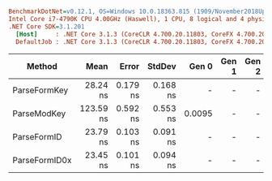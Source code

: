 ``` ini

BenchmarkDotNet=v0.12.1, OS=Windows 10.0.18363.815 (1909/November2018Update/19H2)
Intel Core i7-4790K CPU 4.00GHz (Haswell), 1 CPU, 8 logical and 4 physical cores
.NET Core SDK=3.1.201
  [Host]     : .NET Core 3.1.3 (CoreCLR 4.700.20.11803, CoreFX 4.700.20.12001), X64 RyuJIT
  DefaultJob : .NET Core 3.1.3 (CoreCLR 4.700.20.11803, CoreFX 4.700.20.12001), X64 RyuJIT


```
|        Method |      Mean |    Error |   StdDev |  Gen 0 | Gen 1 | Gen 2 | Allocated |
|-------------- |----------:|---------:|---------:|-------:|------:|------:|----------:|
|  ParseFormKey |  28.24 ns | 0.179 ns | 0.168 ns |      - |     - |     - |         - |
|   ParseModKey | 123.59 ns | 0.592 ns | 0.553 ns | 0.0095 |     - |     - |      40 B |
|   ParseFormID |  23.79 ns | 0.103 ns | 0.091 ns |      - |     - |     - |         - |
| ParseFormID0x |  23.45 ns | 0.101 ns | 0.094 ns |      - |     - |     - |         - |
